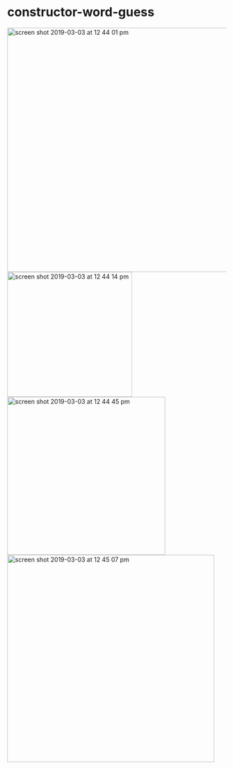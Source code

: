 # constructor-word-guess



<img width="561" alt="screen shot 2019-03-03 at 12 44 01 pm" src="https://user-images.githubusercontent.com/17474969/53699050-3c7feb00-3db2-11e9-9d89-8b2c78295571.png">
<img width="287" alt="screen shot 2019-03-03 at 12 44 14 pm" src="https://user-images.githubusercontent.com/17474969/53699052-3c7feb00-3db2-11e9-9e77-542107ff8dc7.png">
<img width="363" alt="screen shot 2019-03-03 at 12 44 45 pm" src="https://user-images.githubusercontent.com/17474969/53699053-3c7feb00-3db2-11e9-9c2e-4f6711c3ac70.png">
<img width="476" alt="screen shot 2019-03-03 at 12 45 07 pm" src="https://user-images.githubusercontent.com/17474969/53699054-3c7feb00-3db2-11e9-9fa8-23f0a51a2025.png">
